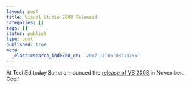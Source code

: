 ```yaml
---
layout: post
title: Visual Studio 2008 Released
categories: []
tags: []
status: publish
type: post
published: true
meta:
  _elasticsearch_indexed_on: '2007-11-05 08:13:55'
---
```

<p>At TechEd today Soma announced the <a href="http://www.microsoft.com/presspass/press/2007/nov07/11-05TechEdDevelopersPR.mspx">release of VS 2008</a> in November. Cool! </p>
